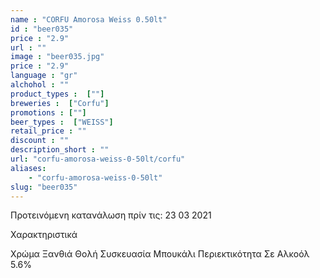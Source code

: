 ```yaml
---
name : "CORFU Amorosa Weiss 0.50lt"
id : "beer035"
price : "2.9"
url : ""
image : "beer035.jpg"
price : "2.9"
language : "gr"
alchohol : ""
product_types :  [""]
breweries :  ["Corfu"]
promotions : [""]
beer_types :  ["WEISS"]
retail_price : ""
discount : ""
description_short : ""
url: "corfu-amorosa-weiss-0-50lt/corfu"
aliases: 
    - "corfu-amorosa-weiss-0-50lt"
slug: "beer035"
---
```


Προτεινόμενη κατανάλωση πρίν τις: 23 03 2021

Χαρακτηριστικά

Χρώμα
Ξανθιά Θολή
Συσκευασία
Μπουκάλι
Περιεκτικότητα Σε Αλκοόλ
5.6%